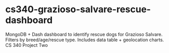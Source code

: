 # cs340-grazioso-salvare-rescue-dashboard
MongoDB + Dash dashboard to identify rescue dogs for Grazioso Salvare. Filters by breed/age/rescue type. Includes data table + geolocation charts. CS 340 Project Two
